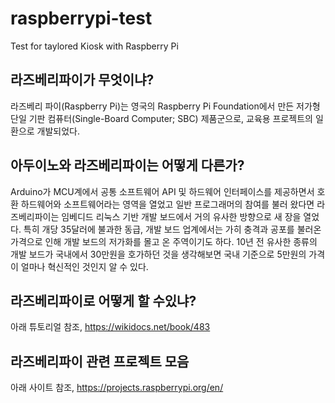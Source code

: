 # raspberrypi-test
Test for taylored Kiosk with Raspberry Pi 


## 라즈베리파이가 무엇이냐?
라즈베리 파이(Raspberry Pi)는 영국의 Raspberry Pi Foundation에서 만든 저가형 단일 기판 컴퓨터(Single-Board Computer; SBC) 제품군으로, 교육용 프로젝트의 일환으로 개발되었다.


## 아두이노와 라즈베리파이는 어떻게 다른가?
Arduino가 MCU계에서 공통 소프트웨어 API 및 하드웨어 인터페이스를 제공하면서 호환 하드웨어와 소프트웨어라는 영역을 열었고 일반 프로그래머의 참여를 불러 왔다면 라즈베리파이는 임베디드 리눅스 기반 개발 보드에서 거의 유사한 방향으로 새 장을 열었다. 특히 개당 35달러에 불과한 동급, 개발 보드 업계에서는 가히 충격과 공포를 불러온 가격으로 인해 개발 보드의 저가화를 몰고 온 주역이기도 하다. 10년 전 유사한 종류의 개발 보드가 국내에서 30만원을 호가하던 것을 생각해보면 국내 기준으로 5만원의 가격이 얼마나 혁신적인 것인지 알 수 있다.


## 라즈베리파이로 어떻게 할 수있냐? 
아래 튜토리얼 참조, 
https://wikidocs.net/book/483


## 라즈베리파이 관련 프로젝트 모음
아래 사이트 참조, 
https://projects.raspberrypi.org/en/
